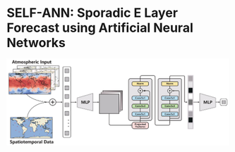 #  SELF-ANN: Sporadic E Layer Forecast using Artificial Neural Networks
![这是图片](./images/model.jpg "Magic Gardens")
